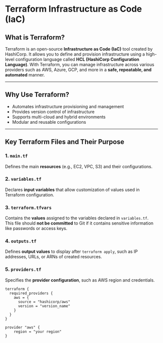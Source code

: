 # Terraform Infrastructure as Code (IaC)

##  What is Terraform?

Terraform is an open-source **Infrastructure as Code (IaC)** tool created by HashiCorp. It allows you to define and provision infrastructure using a high-level configuration language called **HCL (HashiCorp Configuration Language)**. With Terraform, you can manage infrastructure across various providers such as AWS, Azure, GCP, and more in a **safe, repeatable, and automated** manner.

---

## Why Use Terraform?

-  Automates infrastructure provisioning and management
-  Provides version control of infrastructure
-  Supports multi-cloud and hybrid environments
-  Modular and reusable configurations

---

##  Key Terraform Files and Their Purpose

### 1. `main.tf`
Defines the main **resources** (e.g., EC2, VPC, S3) and their configurations.

### 2. `variables.tf`
Declares **input variables** that allow customization of values used in Terraform configuration.

### 3. `terraform.tfvars`
Contains the **values** assigned to the variables declared in `variables.tf`. This file should **not be committed** to Git if it contains sensitive information like passwords or access keys.

### 4. `outputs.tf`
Defines **output values** to display after `terraform apply`, such as IP addresses, URLs, or ARNs of created resources.

### 5. `providers.tf`
Specifies the **provider configuration**, such as AWS region and credentials.

```hcl
terraform {
  required_providers {
    aws = {
      source = "hashicorp/aws"
      version = "version_name"
    }
  }
}

provider "aws" {
    region = "your region"
}
